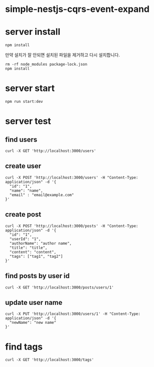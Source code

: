 # simple-nestjs-cqrs-event-expand

# server install

```shell
npm install
```

만약 설치가 잘 안되면 설치된 파일을 제거하고 다시 설치합니다.

```shell
rm -rf node_modules package-lock.json
npm install
```

# server start

```shell
npm run start:dev
```

# server test

## find users

```shell
curl -X GET 'http://localhost:3000/users'
```

## create user

```shell
curl -X POST 'http://localhost:3000/users' -H "Content-Type: application/json" -d '{
  "id": "1",
  "name": "name",
  "email" : "email@example.com"
}'
```

## create post

```shell
curl -X POST 'http://localhost:3000/posts' -H "Content-Type: application/json" -d '{
  "id": "1",
  "userId": "1",
  "authorName": "author name",
  "title": "title",
  "content": "content",
  "tags": ["tag1", "tag2"]
}'
```

## find posts by user id

```shell
curl -X GET 'http://localhost:3000/posts/users/1'
```

## update user name

```shell
curl -X PUT 'http://localhost:3000/users/1' -H "Content-Type: application/json" -d '{
  "newName": "new name"
}'
```

# find tags

```shell
curl -X GET 'http://localhost:3000/tags'
```
